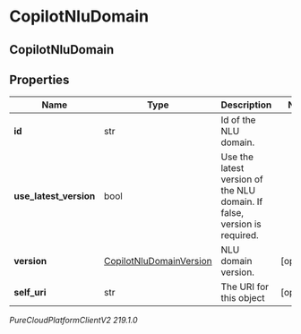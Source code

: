 # CopilotNluDomain

## CopilotNluDomain

## Properties

|Name | Type | Description | Notes|
|------------ | ------------- | ------------- | -------------|
| **id** | str | Id of the NLU domain. | |
| **use_latest_version** | bool | Use the latest version of the NLU domain. If false, version is required. | |
| **version** | [CopilotNluDomainVersion](CopilotNluDomainVersion) | NLU domain version. | [optional] |
| **self_uri** | str | The URI for this object | [optional] |



_PureCloudPlatformClientV2 219.1.0_
